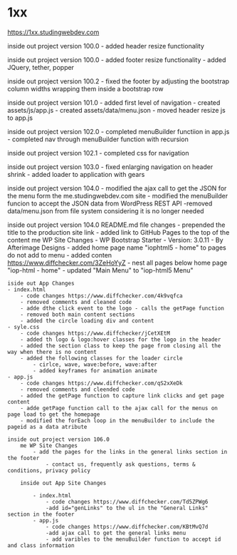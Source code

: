 # 1xx

https://1xx.studingwebdev.com

inside out project version 100.0
	- added header resize functionality
	
inside out project version 100.0
	- added footer resize functionality
	- added JQuery, tether, popper
	
inside out project version 100.2
	- fixed the footer by adjusting the bootstrap column widths wrapping them inside a bootstrap row
	
inside out project version 101.0
	- added first level of navigation
	- created assets/js/app.js
	- created assets/data/menu.json
	- moved header resize js to app.js
	
inside out project version 102.0
	- completed menuBuilder functiion in app.js
	- completed nav through menuBuilder function with recursion
	
inside out project version 102.1
	- completed css for navigation
	
inside out project version 103.0
	- fixed enlarging navigation on header shrink
	- added loader to application with gears
	
inside out project version 104.0
	- modified the ajax call to get the JSON for the menu form the me.studingwebdev.com site
	- modified the menuBuilder funcion to accept the JSON data from WordPress REST API
	-removed data/menu.json from file system considering it is no longer needed
	
inside out project version 104.0
	README.md file changes
	- prepended the title to the production site link
	- added link to GitHub Pages to the top of the content me WP Site Changes
		- WP Bootstrap Starter
			- Version: 3.0.11
			- By Afterimage Designs
	- added home page name "iophtml5 - home" to pages do not add to menu
		- added conten https://www.diffchecker.com/3ZeHoYyZ
		- nest all pages below home page "iop-html - home"
	- updated "Main Menu" to "iop-html5 Menu"
	
	iside out App Changes
	- index.html
		- code changes https://www.diffchecker.com/4k9vqfca
		- removed comments and cleaned code
		- adde dthe click event to the logo - calls the getPage function
		- removed both main content sections
		- added the circle loading div and content
	- syle.css
		- code changes https://www.diffchecker/jCetXEtM
		- added th logo & logo:hover classes for the logo in the header
		- added the section class to keep the page from closing all the way when there is no content
		- added the following classes for the loader circle
			- cirlce, wave, wave:before, wave:after
			- added keyframes for animation animate
	- app.js
		- code changes https://www.diffchecker.com/qS2xXeDk
		- removed comments and cleended code
		- added the getPage function to capture link clicks and get page content
		- adde getPage function call to the ajax call for the menus on page load to get the homepage
		- modified the forEach loop in the menuBuilder to include the pageid as a data atribute
		
	inside out project version 106.0
		me WP Site Changes
			- add the pages for the links in the general links section in the footer
				- contact us, frequently ask questions, terms & conditions, privacy policy
		
		inside out App Site Changes
			
			- index.html
				- code changes https://www.diffchecker.com/Td5ZPWg6
				-add id="genLinks" to the ul in the "General Links" section in the footer
			- app.js
				- code changes https://www.diffchecker.com/KBtMvQ7d
				-add ajax call to get the general links menu
				- add varibles to the menuBuilder function to accept id and class information